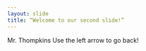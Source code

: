 ```yaml
---
layout: slide
title: “Welcome to our second slide!”
---
```

Mr. Thompkins
Use the left arrow to go back!
